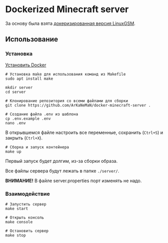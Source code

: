 # Dockerized Minecraft server

За основу была взята [докеризированная версия LinuxGSM](https://github.com/GameServerManagers/LinuxGSM-Docker).

## Использование

### Установка

[Установить Docker](https://docs.docker.com/engine/install/)

```shell
# Установка make для использования команд из Makefile
sudo apt install make

mkdir server
cd server

# Клонирование репозитория со всеми файлами для сборки
git clone https://github.com/ArKaNeMaN/docker-minecraft-server .

# Создание файла .env из шаблона
cp .env.example .env
nano .env
```

В открывшемся файле настроить все переменные, сохранить (`Ctrl+S`) и закрыть (`Ctrl+X`).

```shell
# Сборка и запуск контейнера
make up
```

Первый запуск будет долгим, из-за сборки образа.

Все файлы сервера будут лежать в папке `./server/`.

__ВНИМАНИЕ!__ В файле server.properties порт изменять не надо.

### Взаимодействие

```shell
# Запустить сервер
make start

# Открыть консоль
make console

# Остановить сервер
make stop
```
